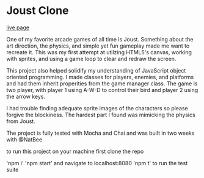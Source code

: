 # Joust Clone

[live page](http://joust-clone.surge.sh)

One of my favorite arcade games of all time is Joust. Something about the art direction, the physics, and simple yet fun gameplay made me want to recreate it. This was my first attempt at utilzing HTML5's canvas, working with sprites, and using a game loop to clear and redraw the screen.

This project also helped solidify my understanding of JavaScript object oriented programming. I made classes for players, enemies, and platforms and had them inherit properities from the game manager class. The game is two player, with player 1 using A-W-D to control their bird and player 2 using the arrow keys.

I had trouble finding adequate sprite images of the characters so please forgive the blockiness. The hardest part I found was mimicking the physics from Joust. 

The project is fully tested with Mocha and Chai and was built in two weeks with @NatBee

to run this project on your machine first clone the repo

'npm i'
'npm start' and navigate to localhost:8080
'npm t' to run the test suite
